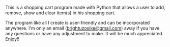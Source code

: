 This is a shopping cart program made with Python that allows a user to add, remove, 
show and clear item(s) in his shopping cart.

The program like all I create is user-friendly and can be incorporated anywhere. I'm
only an email (brightuzosike@gmail.com) away if you have any questions or have any adjustment to make. It will be much 
appreciated. Enjoy!!
